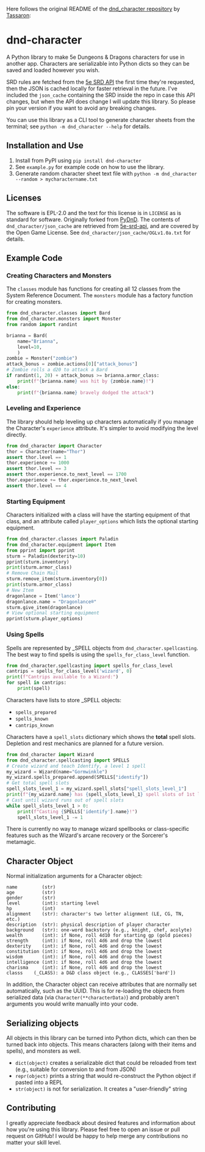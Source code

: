 Here follows the original README of the [dnd_character repository](https://github.com/tassaron/dnd-character) by [Tassaron](https://github.com/tassaron):


# dnd-character

A Python library to make 5e Dungeons & Dragons characters for use in another app. Characters are serializable into Python dicts so they can be saved and loaded however you wish.

SRD rules are fetched from the [5e SRD API](https://github.com/5e-bits/5e-srd-api) the first time they're requested, then the JSON is cached locally for faster retrieval in the future. I've included the `json_cache` containing the SRD inside the repo in case this API changes, but when the API does change I will update this library. So please pin your version if you want to avoid any breaking changes.

You can use this library as a CLI tool to generate character sheets from the terminal; see `python -m dnd_character --help` for details.

## Installation and Use

1. Install from PyPI using `pip install dnd-character`
1. See `example.py` for example code on how to use the library.
1. Generate random character sheet text file with `python -m dnd_character --random > mycharactername.txt`

## Licenses

The software is EPL-2.0 and the text for this license is in `LICENSE` as is standard for software. Originally forked from [PyDnD](https://github.com/Coffee-fueled-deadlines/PyDnD). The contents of `dnd_character/json_cache` are retrieved from [5e-srd-api](https://github.com/5e-bits/5e-srd-api), and are covered by the Open Game License. See `dnd_character/json_cache/OGLv1.0a.txt` for details.

## Example Code

### Creating Characters and Monsters

The `classes` module has functions for creating all 12 classes from the System Reference Document. The `monsters` module has a factory function for creating monsters.

```python
from dnd_character.classes import Bard
from dnd_character.monsters import Monster
from random import randint

brianna = Bard(
    name="Brianna",
    level=10,
    )
zombie = Monster("zombie")
attack_bonus = zombie.actions[0]["attack_bonus"]
# Zombie rolls a d20 to attack a Bard
if randint(1, 20) + attack_bonus >= brianna.armor_class:
    print(f"{brianna.name} was hit by {zombie.name}!")
else:
    print(f"{brianna.name} bravely dodged the attack")
```

### Leveling and Experience

The library should help leveling up characters automatically if you manage the Character's `experience` attribute. It's simpler to avoid modifying the level directly.

```python
from dnd_character import Character
thor = Character(name="Thor")
assert thor.level == 1
thor.experience += 1000
assert thor.level == 3
assert thor.experience.to_next_level == 1700
thor.experience += thor.experience.to_next_level
assert thor.level == 4
```

### Starting Equipment

Characters initialized with a class will have the starting equipment of that class, and an attribute called `player_options` which lists the optional starting equipment.

```python
from dnd_character.classes import Paladin
from dnd_character.equipment import Item
from pprint import pprint
sturm = Paladin(dexterity=10)
pprint(sturm.inventory)
print(sturm.armor_class)
# Remove Chain Mail
sturm.remove_item(sturm.inventory[0])
print(sturm.armor_class)
# New Item
dragonlance = Item('lance')
dragonlance.name = "Dragonlance®"
sturm.give_item(dragonlance)
# View optional starting equipment
pprint(sturm.player_options)
```

### Using Spells

Spells are represented by _SPELL objects from `dnd_character.spellcasting`. The best way to find spells is using the `spells_for_class_level` function.

```python
from dnd_character.spellcasting import spells_for_class_level
cantrips = spells_for_class_level('wizard', 0)
print(f"Cantrips available to a Wizard:")
for spell in cantrips:
    print(spell)
```

Characters have lists to store _SPELL objects:

- `spells_prepared`
- `spells_known`
- `cantrips_known`

Characters have a `spell_slots` dictionary which shows the **total** spell slots. Depletion and rest mechanics are planned for a future version.

```python
from dnd_character import Wizard
from dnd_character.spellcasting import SPELLS
# Create wizard and teach Identify, a level 1 spell
my_wizard = Wizard(name="Gormwinkle")
my_wizard.spells_prepared.append(SPELLS["identify"])
# Get total spell slots
spell_slots_level_1 = my_wizard.spell_slots["spell_slots_level_1"]
print(f"{my_wizard.name} has {spell_slots_level_1} spell slots of 1st level")
# Cast until wizard runs out of spell slots
while spell_slots_level_1 > 0:
    print(f"Casting {SPELLS['identify'].name}!")
    spell_slots_level_1 -= 1
```

There is currently no way to manage wizard spellbooks or class-specific features such as the Wizard's arcane recovery or the Sorcerer's metamagic.

## Character Object

Normal initialization arguments for a Character object:

```text
name         (str)
age          (str)
gender       (str)
level        (int): starting level
hp           (int)
alignment    (str): character's two letter alignment (LE, CG, TN, etc.)
description  (str): physical description of player character
background   (str): one-word backstory (e.g., knight, chef, acolyte)
wealth       (int): if None, roll 4d10 for starting gp (gold pieces)
strength     (int): if None, roll 4d6 and drop the lowest
dexterity    (int): if None, roll 4d6 and drop the lowest
constitution (int): if None, roll 4d6 and drop the lowest
wisdom       (int): if None, roll 4d6 and drop the lowest
intelligence (int): if None, roll 4d6 and drop the lowest
charisma     (int): if None, roll 4d6 and drop the lowest
classs    (_CLASS): a D&D class object (e.g., CLASSES['bard'])
```

In addition, the Character object can receive attributes that are normally set automatically, such as the UUID. This is for re-loading the objects from serialized data (via `Character(**characterData)`) and probably aren't arguments you would write manually into your code.

## Serializing objects

All objects in this library can be turned into Python dicts, which can then be turned back into objects. This means characters (along with their items and spells), and monsters as well.

- `dict(object)` creates a serializable dict that could be reloaded from text (e.g., suitable for conversion to and from JSON)
- `repr(object)` prints a string that would re-construct the Python object if pasted into a REPL
- `str(object)` is not for serialization. It creates a "user-friendly" string

## Contributing

I greatly appreciate feedback about desired features and information about how you're using this library. Please feel free to open an issue or pull request on GitHub! I would be happy to help merge any contributions no matter your skill level.
